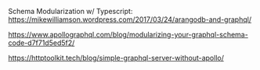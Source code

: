 Schema Modularization w/ Typescript:
https://mikewilliamson.wordpress.com/2017/03/24/arangodb-and-graphql/

https://www.apollographql.com/blog/modularizing-your-graphql-schema-code-d7f71d5ed5f2/

https://httptoolkit.tech/blog/simple-graphql-server-without-apollo/
